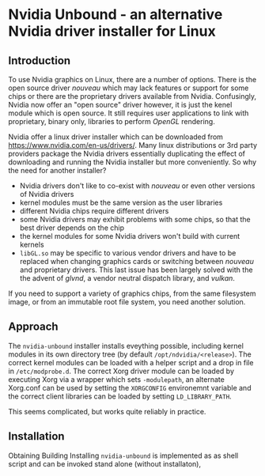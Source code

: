 # Nvidia Unbound - an alternative Nvidia driver installer for Linux #

## Introduction ##
To use Nvidia graphics on Linux, there are a number of options. There
is the open source driver *nouveau* which may lack features or support
for some chips or there are the proprietary drivers available from
Nvidia. Confusingly, Nvidia now offer an "open source" driver however,
it is just the kenel module which is open source. It still requires
user applications to link with proprietary, binary only, libraries to
perform *OpenGL* rendering.

Nvidia offer a linux driver installer which can be downloaded from
<https://www.nvidia.com/en-us/drivers/>. Many linux distributions or
3rd party providers package the Nvidia drivers essentially duplicating
the effect of downloading and running the Nvidia installer but more
conveniently. So why the need for another installer?

* Nvidia drivers don't like to co-exist with *nouveau* or even other
  versions of Nvidia drivers
* kernel modules must be the same version as the user libraries 
* different Nvidia chips require different drivers
* some Nvidia drivers may exhibit problems with some chips, so that
  the best driver depends on the chip
* the kernel modules for some Nvidia drivers won't build with current kernels
* `libGL.so` may be specific to various vendor drivers and have to be
  replaced when changing graphics cards or switching between *nouveau*
  and proprietary drivers. This last issue has been largely solved
  with the the advent of *glvnd*, a vendor neutral dispatch library, and *vulkan*.

If you need to support a variety of graphics chips, from the same
filesystem image, or from an immutable root file system, you need
another solution.

## Approach ##
The `nvidia-unbound` installer installs eveything possible, including
kernel modules in its own directory tree (by default
`/opt/ndvidia/<release>`). The correct kernel modules can be loaded
with a helper script and a drop in file in `/etc/modprobe.d`. The
correct Xorg driver module can be loaded by executing Xorg via a
wrapper which sets `-modulepath`, an alternate Xorg.conf can be used
by setting the `XORGCONFIG` environemnt variable and the correct
client libraries can be loaded by setting `LD_LIBRARY_PATH`.

This seems complicated, but works quite reliably in practice.

## Installation ##
Obtaining
Building
Installing
`nvidia-unbound` is implemented as as shell script and can be invoked stand alone (without installaton), 


